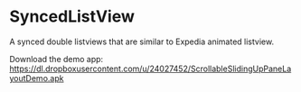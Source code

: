 SyncedListView
==============

A synced double listviews that are similar to Expedia animated listview.

Download the demo app: https://dl.dropboxusercontent.com/u/24027452/ScrollableSlidingUpPaneLayoutDemo.apk
